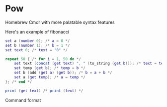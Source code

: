 # Pow
Homebrew Cmdr with more palatable syntax features

Here's an example of fibonacci
```lua
set a (number 0); /* a = 0 */
set b (number 1); /* b = 1 */
set text 0; /* text = "0" */

repeat 50 { /* for i = 1, 50 do */
    set text (concat (get text) ", " (to_string (get b))); /* text = text .. ", " .. tostring(b) */
    set temp (get b); /* temp = b */
    set b (add (get a) (get b)); /* b = a + b */
    set a (get temp); /* a = temp */
}; /* end */

print (get text) /* print (text) */
```

Command format
